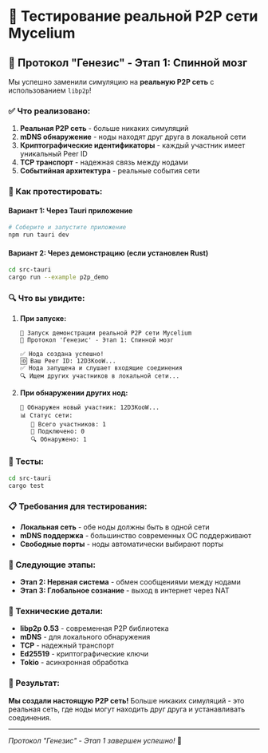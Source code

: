 # 🧪 Тестирование реальной P2P сети Mycelium

## 🎯 Протокол "Генезис" - Этап 1: Спинной мозг

Мы успешно заменили симуляцию на **реальную P2P сеть** с использованием `libp2p`!

### ✅ Что реализовано:

1. **Реальная P2P сеть** - больше никаких симуляций
2. **mDNS обнаружение** - ноды находят друг друга в локальной сети
3. **Криптографические идентификаторы** - каждый участник имеет уникальный Peer ID
4. **TCP транспорт** - надежная связь между нодами
5. **Событийная архитектура** - реальные события сети

### 🚀 Как протестировать:

#### Вариант 1: Через Tauri приложение
```bash
# Соберите и запустите приложение
npm run tauri dev
```

#### Вариант 2: Через демонстрацию (если установлен Rust)
```bash
cd src-tauri
cargo run --example p2p_demo
```

### 🔍 Что вы увидите:

1. **При запуске:**
   ```
   🚀 Запуск демонстрации реальной P2P сети Mycelium
   📡 Протокол 'Генезис' - Этап 1: Спинной мозг
   
   ✅ Нода создана успешно!
   🆔 Ваш Peer ID: 12D3KooW...
   ✅ Нода запущена и слушает входящие соединения
   🔍 Ищем других участников в локальной сети...
   ```

2. **При обнаружении других нод:**
   ```
   📢 Обнаружен новый участник: 12D3KooW...
   📊 Статус сети:
      👥 Всего участников: 1
      🔗 Подключено: 0
      🔍 Обнаружено: 1
   ```

### 🧪 Тесты:

```bash
cd src-tauri
cargo test
```

### 📋 Требования для тестирования:

- **Локальная сеть** - обе ноды должны быть в одной сети
- **mDNS поддержка** - большинство современных ОС поддерживают
- **Свободные порты** - ноды автоматически выбирают порты

### 🎯 Следующие этапы:

- **Этап 2: Нервная система** - обмен сообщениями между нодами
- **Этап 3: Глобальное сознание** - выход в интернет через NAT

### 🔧 Технические детали:

- **libp2p 0.53** - современная P2P библиотека
- **mDNS** - для локального обнаружения
- **TCP** - надежный транспорт
- **Ed25519** - криптографические ключи
- **Tokio** - асинхронная обработка

### 🎉 Результат:

**Мы создали настоящую P2P сеть!** Больше никаких симуляций - это реальная сеть, где ноды могут находить друг друга и устанавливать соединения.

---

*Протокол "Генезис" - Этап 1 завершен успешно!* 🚀 